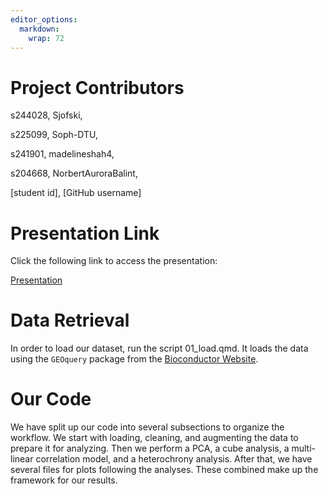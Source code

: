 ```yaml
---
editor_options: 
  markdown: 
    wrap: 72
---
```


# Project Contributors

s244028, Sjofski,

s225099, Soph-DTU,

s241901, madelineshah4,

s204668, NorbertAuroraBalint,

\[student id\], \[GitHub username\]

# Presentation Link

Click the following link to access the presentation:

[Presentation](https://github.com/rforbiodatascience24/group_07_project/blob/main/doc/presentation.html)

# Data Retrieval

In order to load our dataset, run the script 01_load.qmd. It loads the
data using the `GEOquery` package from the [Bioconductor
Website](https://www.bioconductor.org/packages//2.10/bioc/html/GEOquery.html).

# Our Code

We have split up our code into several subsections to organize the
workflow. We start with loading, cleaning, and augmenting the data to
prepare it for analyzing. Then we perform a PCA, a cube analysis, a
multi-linear correlation model, and a heterochrony analysis. After that,
we have several files for plots following the analyses. These combined
make up the framework for our results.
